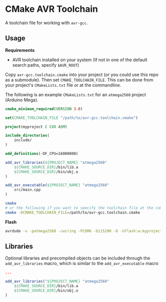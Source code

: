 # CMake AVR Toolchain

A toolchain file for working with `avr-gcc`.

Usage
-----

**Requirements**

* AVR toolchain installed on your system (If not in one of the default search paths, specify `$AVR_ROOT`)

Copy `avr-gcc.toolchain.cmake` into your project (or you could use this repo as a submodule). Then set `CMAKE_TOOLCHAIN_FILE`. This can be done from your project's `CMakeLists.txt` file or at the commandline.

The following is an example `CMakeLists.txt` for an `atmega2560` project (Arduino Mega).

```cmake
cmake_minimum_required(VERSION 3.0)

set(CMAKE_TOOLCHAIN_FILE "/path/to/avr-gcc.toolchain.cmake")

project(myproject C CXX ASM)

include_directories(
    include/
)

add_definitions(-DF_CPU=16000000)

add_avr_libraries(${PROJECT_NAME} "atmega2560" 
    ${CMAKE_SOURCE_DIR}/bin/lib.a
    ${CMAKE_SOURCE_DIR}/bin/obj.o
)

add_avr_executable(${PROJECT_NAME} "atmega2560"
    src/main.cpp
)
```

```bash
cmake
# or the following if you want to specify the toolchain file at the command line
cmake -DCMAKE_TOOLCHAIN_FILE=/path/to/avr-gcc.toolchain.cmake
```

**Flash**

```bash
avrdude -v -patmega2560 -cwiring -PCOM6 -b115200 -D -Uflash:w:myproject-atmega2560.hex
```

## Libraries

Optional libraries and precompiled objects can be included through the `add_avr_libraries` macro, which is similar to the `add_avr_executable` macro

```cmake
...

add_avr_libraries("${PROJECT_NAME} "atmega2560" 
    ${CMAKE_SOURCE_DIR}/bin/lib.a
    ${CMAKE_SOURCE_DIR}/bin/obj.o
)
```
